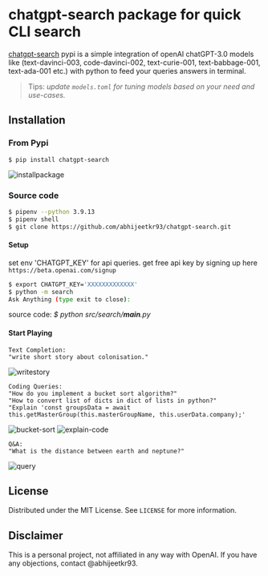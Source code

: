 # chatgpt-search package for quick CLI search

[chatgpt-search](https://pypi.org/project/chatgpt-search/) pypi is a simple integration of openAI chatGPT-3.0 models like (text-davinci-003, code-davinci-002, text-curie-001, text-babbage-001, text-ada-001 etc.) with python 
to feed your queries answers in terminal.

> Tips: *update ```models.toml``` for tuning models based on your need and use-cases.* 

## Installation
### From Pypi
```
$ pip install chatgpt-search
```
![installpackage](https://media.giphy.com/media/hWJGpCAAclpyqyPoeN/giphy.gif)

### Source code
```sh
$ pipenv --python 3.9.13
$ pipenv shell
$ git clone https://github.com/abhijeetkr93/chatgpt-search.git
```

#### Setup
set env 'CHATGPT_KEY' for api queries. get free api key by signing up here `https://beta.openai.com/signup`

```sh
$ export CHATGPT_KEY='XXXXXXXXXXXXX'
$ python -m search
Ask Anything (type exit to close):
```
source code: *$ python src/search/__main__.py*

#### Start Playing
```
Text Completion: 
"write short story about colonisation."
```
![writestory](https://media.giphy.com/media/e09ykfVdv4IDybFhpQ/giphy.gif)

```
Coding Queries:
"How do you implement a bucket sort algorithm?"
"How to convert list of dicts in dict of lists in python?"
"Explain 'const groupsData = await this.getMasterGroup(this.masterGroupName, this.userData.company);'
```
![bucket-sort](https://media.giphy.com/media/yZtKPeVHgkYzKt5WgO/giphy.gif)
![explain-code](https://media.giphy.com/media/yHBfRBn0IGH6zvuOZd/giphy.gif)

```
Q&A: 
"What is the distance between earth and neptune?"
```
![query](https://media.giphy.com/media/NmpD5uzyLOZxPQq3Qq/giphy.gif)
## License

Distributed under the MIT License. See `LICENSE` for more information.

## Disclaimer

This is a personal project, not affiliated in any way with OpenAI. If you have any objections, contact @abhijeetkr93.

